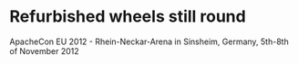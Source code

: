 Refurbished wheels still round
====

ApacheCon EU 2012 - Rhein-Neckar-Arena in Sinsheim, Germany, 5th-8th of November 2012
